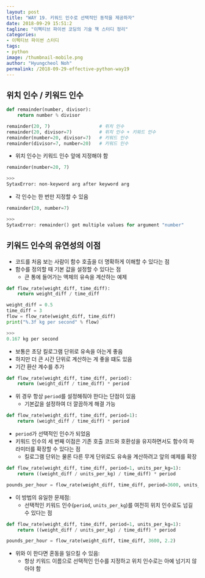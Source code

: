 ```yaml
---
layout: post
title: "WAY 19. 키워드 인수로 선택적인 동작을 제공하자"
date: 2018-09-29 15:51:2
tagline: "이펙티브 파이썬 코딩의 기술 책 스터디 정리"
categories:
- 이펙티브 파이썬 스터디
tags:
- python
image: /thumbnail-mobile.png
author: "Hyungcheol Noh"
permalink: /2018-09-29-effective-python-way19
---
```


## 위치 인수 / 키워드 인수

```python
def remainder(number, divisor):
    return number % divisor

remainder(20, 7)                  # 위치 인수
remainder(20, divisor=7)          # 위치 인수 + 키워드 인수
remainder(number=20, divisor=7)   # 키워드 인수
remainder(divisor=7, number=20)   # 키워드 인수
```

- 위치 인수는 키워드 인수 앞에 지정해야 함

```python
remainder(number=20, 7)

>>>
SytaxError: non-keyword arg after keyword arg
```

- 각 인수는 한 번만 지정할 수 있음

```python
remainder(20, number=7)

>>>
SytaxError: remainder() got multiple values for argument "number"
```

## 키워드 인수의 유연성의 이점
- 코드를 처음 보는 사람이 함수 호출을 더 명확하게 이해할 수 있다는 점
- 함수를 정의할 때 기본 값을 설정할 수 있다는 점
    - 큰 통에 들어가는 액체의 유속을 계산하는 예제

```python
def flow_rate(weight_diff, time_diff):
    return weight_diff / time_diff

weight_diff = 0.5
time_diff = 3
flow = flow_rate(weight_diff, time_diff)
print("%.3f kg per second" % flow)

>>>
0.167 kg per second
```

- 보통은 초당 킬로그램 단위로 유속을 아는게 좋음
- 하지만 더 큰 시간 단위로 계산하는 게 좋을 떄도 있음
- 기간 환산 계수를 추가

```python
def flow_rate(weight_diff, time_diff, period):
    return (weight_diff / time_diff) * period
```

- 위 경우 항상 `period`를 설정해줘야 한다는 단점이 있음
    - 기본값을 설정하여 더 깔끔하게 해결 가능

```python
def flow_rate(weight_diff, time_diff, period=1):
    return (weight_diff / time_diff) * period
```

- `period`가 선택적인 인수가 되었음
- 키워드 인수의 세 번째 이점은 기존 호출 코드와 호환성을 유지하면서도 함수의 파라미터를 확장할 수 있다는 점
    - 킬로그램 단위는 물론 다른 무게 단위로도 유속을 계산하려고 앞의 예제를 확장

```python
def flow_rate(weight_diff, time_diff, period=1, units_per_kg=1):
    return ((weight_diff / units_per_kg) / time_diff) * period

pounds_per_hour = flow_rate(weight_diff, time_diff, period=3600, units_per_kg=2.2)
```

- 이 방법의 유일한 문제점:
    - 선택적인 키워드 인수(`period`, `units_per_kg`)를 여전히 위치 인수로도 넘길 수 있다는 점

```python
def flow_rate(weight_diff, time_diff, period=1, units_per_kg=1):
    return ((weight_diff / units_per_kg) / time_diff) * period

pounds_per_hour = flow_rate(weight_diff, time_diff, 3600, 2.2)
```

- 위와 이 한다면 혼동을 일으킬 수 있음:
    - 항상 키워드 이름으로 선택적인 인수를 지정하고 위치 인수로는 아예 넘기지 않아야 함
